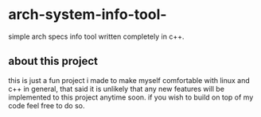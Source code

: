 # arch-system-info-tool-
simple arch specs info tool written completely in c++.
## about this project
this is just a fun project i made to make myself comfortable with linux and c++ in general, that said it is unlikely that any new features will be implemented to this project anytime soon. 
if you wish to build on top of my code feel free to do so.
